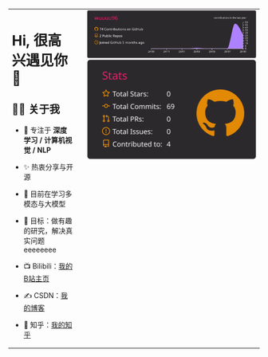 <!-- 左右 50% 布局：左边文字，右边两张卡片上下对齐 -->
<table>
  <tr>
    <!-- 左侧：文字部分，占 50% -->
    <td style="vertical-align: top; width: 30%; padding-right: 20px;">
      
# Hi, 很高兴遇见你 👋
 
## 🙋‍♂️ 关于我 
- 🔭 专注于 **深度学习 / 计算机视觉 / NLP** 
- ✨ 热衷分享与开源 
- 🌱 目前在学习多模态与大模型 
- 🎯 目标：做有趣的研究，解决真实问题eeeeeeee 
- 📺 Bilibili：[我的B站主页](https://space.bilibili.com/357936991?spm_id_from=333.1007.0.0) 
- ✍️ CSDN：[我的博客](https://blog.csdn.net/你的ID) 
- 🤝 知乎：[我的知乎](https://www.zhihu.com/people/你的ID) 

    </td>

    <!-- 右侧：卡片部分，占 50%，上下对齐 -->
    <td style="vertical-align: top; width: 70%;">
      <img width="420" src="https://raw.githubusercontent.com/wuuuu96/wuuuu96/main/profile-summary-card-output/monokai/0-profile-details.svg" />
      <img width="420" src="https://raw.githubusercontent.com/wuuuu96/wuuuu96/main/profile-summary-card-output/monokai/3-stats.svg" /><br/>
    </td>
  </tr>
</table>
